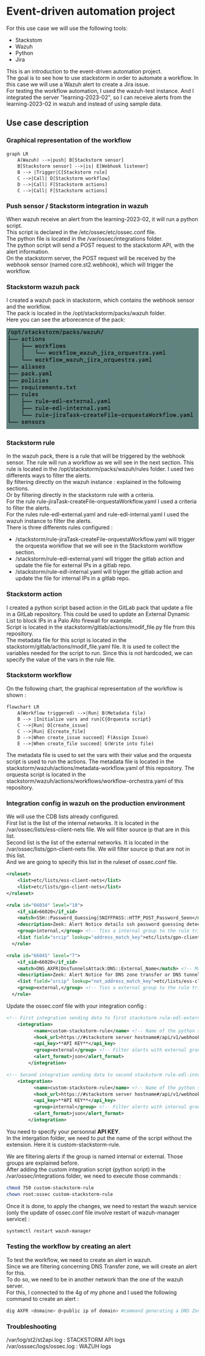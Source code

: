 # Event-driven automation project
For this use case we will use the following tools:
   - Stackstom
   - Wazuh
   - Python
   - Jira

This is an introduction to the event-driven automation project.  
The goal is to see how to use stackstorm in order to automate a workflow. 
In this case we will use a Wazuh alert to create a Jira issue.  
For testing the workflow automation, I used the wazuh-test instance. And I integrated the server "learning-2023-02", so I can receive alerts from the learning-2023-02 in wazuh and instead of using sample data.


## Use case description

### Graphical representation of the workflow
   
```mermaid
graph LR
    A(Wazuh) -->|push| B[Stackstorm sensor]
    B[Stackstorm sensor] -->|is| E[Webhook listener]
    B --> |Trigger|C[Stackstorm rule]
    C -->|Call| D[Stackstorm workflow]
    D -->|Call| F[Stackstorm actions]
    C -->|Call| F[Stackstorm actions]
```

### Push sensor / Stackstorm integration in wazuh

When wazuh receive an alert from the learning-2023-02, it will run a python script.  
This script is declared in the /etc/ossec/etc/ossec.conf file.  
The python file is located in the /var/ossec/integrations folder.  
The python script will send a POST request to the stackstorm API, with the alert information.  
On the stackstorm server, the POST request will be received by the webhook sensor (named core.st2.webhook), which will trigger the workflow.  

### Stackstorm wazuh pack

I created a wazuh pack in stackstorm, which contains the webhook sensor and the workflow.  
The pack is located in the /opt/stackstorm/packs/wazuh folder.  
Here you can see the arborecence of the pack:

![img_tree.png](img_tree.png)

### Stackstorm rule

In the wazuh pack, there is a rule that will be triggered by the webhook sensor.
The rule will run a workflow as we will see in the next section.
This rule is located in the /opt/stackstorm/packs/wazuh/rules folder.
I used two differents ways to filter the alerts.  
By filtering directly on the wazuh instance : explained in the following sections.  
Or by filtering directly in the stackstorm rule with a criteria.  
For the rule rule-jiraTask-createFile-orquestaWorkflow.yaml I used a criteria to filter the alerts.  
For the rules rule-edl-external.yaml and rule-edl-internal.yaml I used the wazuh instance to filter the alerts.  
There is three differents rules configured :
 - /stackstorm/rule-jiraTask-createFile-orquestaWorkflow.yaml will trigger the orquesta workflow that we will see in the Stackstorm workflow section.
 - /stackstorm/rule-edl-external.yaml  will trigger the gitlab action and update the file for external IPs in a gitlab repo.
 - /stackstorm/rule-edl-internal.yaml  will trigger the gitlab action and update the file for internal IPs in a gitlab repo.

### Stackstorm action

I created a python script based action in the GitLab pack that update a file in a GitLab repository. 
This could be used to update an External Dynamic List to block IPs in a Palo Alto firewall for example.  
Script is located in the stackstorm/gitlab/actions/modif_file.py file from this repository.  
The metadata file for this script is located in the stackstorm/gitlab/actions/modif_file.yaml file. 
It is used te collect the variables needed for the script to run.
Since this is not hardcoded, we can specify the value of the vars in the rule file. 

### Stackstorm workflow

On the following chart, the graphical representation of the workflow is shown :

```mermaid
flowchart LR
    A(Workflow triggered) -->|Run| B(Metadata file)
    B --> |Initialize vars and run|C{Orquesta script}
    C -->|Run| D[create_issue]
    C -->|Run| E[create_file]
    D -->|When create_issue succeed| F(Assign Issue)
    E -->|When create_file succeed| G(Write into file)
```
The metadata file is used to set the vars with their value and the orquesta script is used to run the actions.
The metadata file is located in the stackstorm/wazuh/actions/metadata-workflow.yaml of this repository.
The orquesta script is located in the stackstorm/wazuh/actions/workflows/workflow-orchestra.yaml of this repository.

### Integration config in wazuh on the production environment
 
We will use the CDB lists already configured.  
First list is the list of the internal networks. It is located in the /var/ossec/lists/ess-client-nets file. We will filter source ip that are in this list.  
Second list is the list of the external networks. It is located in the /var/ossec/lists/gpn-client-nets file. We will filter source ip that are not in this list.  
And we are going to specify this list in the ruleset of ossec.conf file.

```xml
<ruleset>
    <list>etc/lists/ess-client-nets</list>
    <list>etc/lists/gpn-client-nets</list>
</ruleset>
```

```xml
<rule id="66034" level="10">
    <if_sid>66020</if_sid>
    <match>SSH::Password_Guessing|SNIFFPASS::HTTP_POST_Password_Seen</match> <!-- Match for the alerts concerning Password_Guessing or HTTP_POST_Password_Seen -->
    <description>Zeek: Alert Notice details ssh password guessing detected.</description>
    <group>internal,</group> <!-- Ties a internal group to the rule triggered so that we can filter in the integration (see next section) -->
    <list field="srcip" lookup="address_match_key">etc/lists/gpn-client-nets</list>
  </rule>
```

```xml
<rule id="66045" level="7">
    <if_sid>66020</if_sid>
    <match>DNS_AXFR|DnsTunnelsAttack:DNS::External_Name</match> <!-- Match for the alerts concerning DNS_AXFR or DnsTunnelsAttack -->
    <description>Zeek: Alert Notice for DNS zone transfer or DNS tunnel attempt/attack detected.</description>
    <list field="srcip" lookup="not_address_match_key">etc/lists/ess-client-nets</list>
    <group>external,</group> <!-- Ties a external group to the rule triggered so that we can filter in the integration (see next section) -->
  </rule>
```

Update the ossec.conf file with your integration config : 

```xml
<!-- First integration sending data to first stackstorm rule-edl-external -->
    <integration>
          <name>custom-stackstorm-rule</name> <!-- Name of the python script we are sending the data (hook_url, api_key) into -->
          <hook_url>https://#stackstorm server hostname#/api/v1/webhooks/wazuh</hook_url> <!-- URL finishing by "wazuh" because the stackstorm rule for external action is listening to this specific URL -->
          <api_key>**API KEY**</api_key>
          <group>external</group> <!-- Filter alerts with external group created before in the rule -->
          <alert_format>json</alert_format>
        </integration>
```
```xml
<!-- Second integration sending data to second stackstorm rule-edl-internal -->
    <integration>
          <name>custom-stackstorm-rule</name> <!-- Name of the python script we are sending the data (hook_url, api_key) into -->
          <hook_url>https://#stackstorm server hostname#/api/v1/webhooks/wazuh2</hook_url> <!-- URL finishing by "wazuh2" because the stackstorm rule for internal action is listening to this specific URL -->
          <api_key>**API KEY**</api_key>
          <group>internal</group> <!-- Filter alerts with internal group created before in the rule -->
          <alert_format>json</alert_format>
        </integration>
```
You need to specify your personnal **API KEY**.   
In the intergation folder, we need to put the name of the script without the extension. Here it is custom-stackstorm-rule.

We are filtering alerts if the group is named internal or external. Those groups are explained before.  
After adding the custom integration script (python script) in the /var/ossec/integrations folder, we need to execute those commands :
```bash
chmod 750 custom-stackstorm-rule
chown root:ossec custom-stackstorm-rule
```

Once it is done, to apply the changes, we need to restart the wazuh service (only the update of ossec.conf file involve restart of wazuh-manager service) :

```bash
systemctl restart wazuh-manager
```

### Testing the workflow by creating an alert

To test the workflow, we need to create an alert in wazuh.  
Since we are filtering concerning DNS Transfer zone, we will create an alert for this.  
To do so, we need to be in another network than the one of the wazuh server.  
For this, I connected to the 4g of my phone and I used the following command to create an alert : 

```bash
dig AXFR <domaine> @<public ip of domain> #command generating a DNS Zone transfer
```
### Troubleshooting

/var/log/st2/st2api.log : STACKSTORM API logs  
/var/osssec/logs/ossec.log : WAZUH logs

